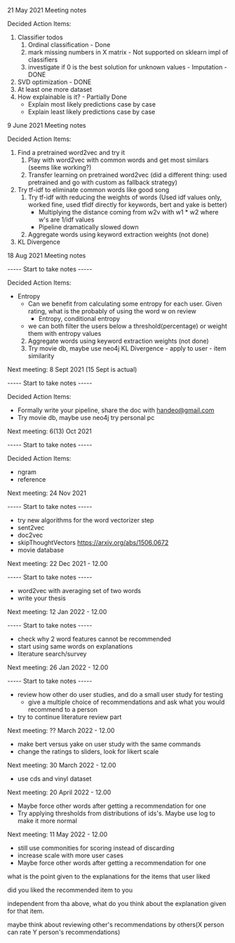 
21 May 2021 Meeting notes

Decided Action Items:
1. Classifier todos 
    1. Ordinal classification - Done
    2. mark missing numbers in X matrix - Not supported on sklearn impl of classifiers
    3. investigate if 0 is the best solution for unknown values - Imputation - DONE
2. SVD optimization - DONE
3. At least one more dataset
4. How explainable is it? - Partially Done
    - Explain most likely predictions case by case
    - Explain least likely predictions case by case
    
    
9 June 2021 Meeting notes

Decided Action Items:

1. Find a pretrained word2vec and try it
    1. Play with word2vec with common words and get most similars (seems like working?)
    2. Transfer learning on pretrained word2vec (did a different thing: used pretrained and go with custom as fallback strategy)
2. Try tf-idf to eliminate common words like good song 
    1. Try tf-idf with reducing the weights of words (Used idf values only, worked fine, used tfidf directly for keywords, bert and yake is better)
        - Multiplying the distance coming from w2v with w1 * w2 where w's are 1/idf values
        - Pipeline dramatically slowed down
    2. Aggregate words using keyword extraction weights (not done)
3. KL Divergence 


18 Aug 2021 Meeting notes

----- Start to take notes -----

Decided Action Items:

- Entropy 
    - Can we benefit from calculating some entropy for each user. 
        Given rating, what is the probably of using the word w on review
        - Entropy, conditional entropy
    - we can both filter the users below a threshold(percentage) or weight them with entropy values
    2. Aggregate words using keyword extraction weights (not done)
    3. Try movie db, maybe use neo4j
KL Divergence - apply to user - item similarity


Next meeting: 8 Sept 2021 (15 Sept is actual)



----- Start to take notes -----

Decided Action Items:

- Formally write your pipeline, share the doc with handeo@gmail.com
- Try movie db, maybe use neo4j try personal pc


Next meeting: 6(13) Oct 2021


----- Start to take notes -----

Decided Action Items:

- ngram
- reference



Next meeting: 24 Nov 2021


----- Start to take notes -----

- try new algorithms for the word vectorizer step
 - sent2vec 
 - doc2vec 
 - skipThoughtVectors https://arxiv.org/abs/1506.0672
- movie database



Next meeting: 22 Dec 2021 - 12.00

----- Start to take notes -----

- word2vec with averaging set of two words
- write your thesis



Next meeting: 12 Jan 2022 - 12.00

----- Start to take notes -----

- check why 2 word features cannot be recommended
- start using same words on explanations
- literature search/survey


Next meeting: 26 Jan 2022 - 12.00

----- Start to take notes -----

- review how other do user studies, and do a small user study for testing
    - give a multiple choice of recommendations and ask what you would recommend to a person
- try to continue literature review part


Next meeting: ?? March 2022 - 12.00

- make bert versus yake on user study with the same commands
- change the ratings to sliders, look for likert scale



Next meeting: 30 March 2022 - 12.00

- use cds and vinyl dataset



Next meeting: 20 April 2022 - 12.00

- Maybe force other words after getting a recommendation for one
- Try applying thresholds from distributions of ids's. Maybe use log to make it more normal


Next meeting: 11 May 2022 - 12.00

- still use commonities for scoring instead of discarding
- increase scale with more user cases
- Maybe force other words after getting a recommendation for one






what is the point given to the explanations for the items that user liked

did you liked the recommended item to you

independent from tha above, what do you think about the explanation given for that item.

maybe think about reviewing other's recommendations by others(X person can rate Y person's recommendations)


